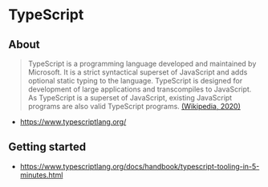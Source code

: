 # TypeScript

## About
> TypeScript is a programming language developed and maintained by Microsoft. It is a strict syntactical superset of JavaScript and adds optional static typing to the language. TypeScript is designed for development of large applications and transcompiles to JavaScript. As TypeScript is a superset of JavaScript, existing JavaScript programs are also valid TypeScript programs.
> [(Wikipedia, 2020)](https://en.wikipedia.org/wiki/Scala_(programming_language))
- https://www.typescriptlang.org/

## Getting started
- https://www.typescriptlang.org/docs/handbook/typescript-tooling-in-5-minutes.html